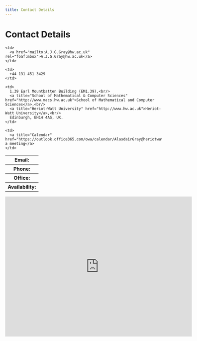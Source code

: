 ```yaml
---
title: Contact Details
---
```

# Contact Details
<table>
  <tr>
    <th>
      Email:
    </th>

    <td>
      <a href="mailto:A.J.G.Gray@hw.ac.uk" rel="foaf:mbox">A.J.G.Gray@hw.ac.uk</a>
    </td>
  </tr>

  <tr>
    <th>
      Phone:
    </th>

    <td>
      +44 131 451 3429
    </td>
  </tr>

  <tr>
    <th>
      Office:
    </th>

    <td>
      1.39 Earl Mountbatten Building (EM1.39),<br/>
      <a title="School of Mathematical & Computer Sciences" href="http://www.macs.hw.ac.uk">School of Mathematical and Computer Sciences</a>,<br/>
      <a title="Heriot-Watt University" href="http://www.hw.ac.uk">Heriot-Watt University</a>,<br/>
      Edinburgh, EH14 4AS, UK.
    </td>
  </tr>

  <tr>
    <th>
      Availability:
    </th>

    <td>
      <a title="Calendar" href="https://outlook.office365.com/owa/calendar/AlasdairGray@heriotwatt.onmicrosoft.com/bookings/">Request a meeting</a>
    </td>
  </tr>
</table>

<iframe style="border: 0;" src="https://www.google.com/maps/embed?pb=!1m18!1m12!1m3!1d534.4041681761493!2d-3.3229739253786015!3d55.91246961938608!2m3!1f0!2f0!3f0!3m2!1i1024!2i768!4f13.1!3m3!1m2!1s0x4887c46a6011b4e7%3A0x21004c6aaace9e5d!2sCurrie+EH14+4AL!5e0!3m2!1sen!2suk!4v1563349395018!5m2!1sen!2suk" width="600" height="450" frameborder="0" allowfullscreen="allowfullscreen"></iframe>